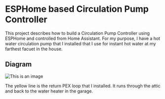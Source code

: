 # ESPHome based Circulation Pump Controller

This project describes how to build a Circulation Pump Controller using ESPHome and controlled from Home Assistant.  For my purpose, I have a hot water circulation pump that I installed that I use for instant hot water at my farthest facuet in the house.

## Diagram
![This is an image](https://github.com/dresslerc/esphome-circulation-pump-controller/blob/main/circpump.png)

The yellow line is the return PEX loop that I installed.  It runs through the attic and back to the water heater in the garage.
